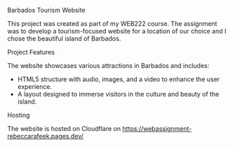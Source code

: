 Barbados Tourism Website

This project was created as part of my WEB222 course. The assignment was to develop a tourism-focused website for a location of our choice and I chose the beautiful island of Barbados.

Project Features

The website showcases various attractions in Barbados and includes:

 - HTML5 structure with audio, images, and a video to enhance the user experience.
 - A layout designed to immerse visitors in the culture and beauty of the island.
   
Hosting

The website is hosted on Cloudflare on https://webassignment-rebeccarafeek.pages.dev/ 
